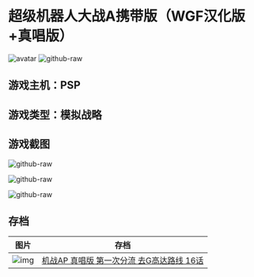 # 超级机器人大战A携带版（WGF汉化版+真唱版）
![avatar](http://img.xiaoji001.com//files/9101001/8a5f6f8a604596cf5ab9da5b43cc6efd.jpg)
![github-raw](https://github.com/CoderTonyChan/games-repo/raw/master/iOS/PSP/SAVEDATA/ULJS00143000/ICON0.PNG)

## 游戏主机：PSP
## 游戏类型：模拟战略


## 游戏截图

![github-raw](https://raw.githubusercontent.com/CoderTonyChan/games-images-backup/master/PSP/超级机器人大战A携带版/IMG_0323.jpg)

![github-raw](https://raw.githubusercontent.com/CoderTonyChan/games-images-backup/master/PSP/超级机器人大战A携带版/IMG_0324.jpg)

![github-raw](https://raw.githubusercontent.com/CoderTonyChan/games-images-backup/master/PSP/超级机器人大战A携带版/IMG_0325.jpg)


## 存档
|图片|存档
|:--:|:--:|
|![img](https://raw.githubusercontent.com/CoderTonyChan/games-repo/master/iOS/Save%20States/9101001/机战AP%20真唱版%20第一次分流%20去G高达路线%2016话.jpg)|[机战AP 真唱版 第一次分流 去G高达路线 16话](https://raw.githubusercontent.com/CoderTonyChan/games-repo/master/iOS/Save%20States/9101001/机战AP%20真唱版%20第一次分流%20去G高达路线%2016话.ppst)|